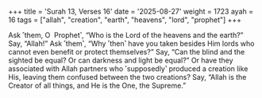 +++
title = 'Surah 13, Verses 16'
date = '2025-08-27'
weight = 1723
ayah = 16
tags = ["allah", "creation", "earth", "heavens", "lord", "prophet"]
+++

Ask ˹them, O  Prophet˺, “Who is the Lord of the heavens and the earth?” Say, “Allah!” Ask ˹them˺, “Why ˹then˺ have you taken besides Him lords who cannot even benefit or protect themselves?” Say, “Can the blind and the sighted be equal? Or can darkness and light be equal?” Or have they associated with Allah partners who ˹supposedly˺ produced a creation like His, leaving them confused between the two creations? Say, “Allah is the Creator of all things, and He is the One, the Supreme.”